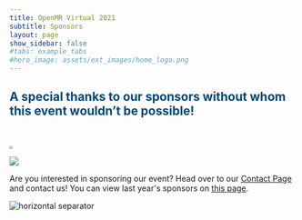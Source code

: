 ```yaml
---
title: OpenMR Virtual 2021
subtitle: Sponsors
layout: page
show_sidebar: false
#tabs: example_tabs
#hero_image: assets/ext_images/home_logo.png
---
```


<style>
.img1 {
  width: 80%;
  height: auto;
  display: inline-block;
}
</style>

## <span style="color:#004777"> A special thanks to our sponsors without whom this event wouldn’t be possible! </span>

<br>
<div class="tile is-ancestor">
  <div class="tile is-parent">
    <article class="tile is-child box has-text-centered">
      <p class="title" style="color:#004777"></p>
      <p class="subtitle"></p>
      <div class="content"><a href="https://www.merckgroup.com/en" target="_blank"><img src="../../img/sponsors-21/MERCK.jpg" style="zoom:35%"/></a></div>
    </article>
  </div>
  <div class="tile is-parent">
    <article class="tile is-child box has-text-centered">
      <p class="title" style="color:#004777"></p>
      <p class="subtitle"></p>
      <div class="content"><a href="https://www.ieee.org/" target="_blank"><img src="../../img/sponsors-21/ieee.png" /></a></div>
    </article>
  </div>
</div>

<p>Are you interested in sponsoring our event? Head over to our <a href="../../page-contact">Contact Page</a> and contact us! You can view last year's sponsors on <a href="../../2020/page-sponsors">this page</a>.</p>

<img class="img-separator" src="{{ site.baseurl }}/assets/ext_images/2020/post_separator.png" alt="horizontal separator" /> 
<br>
<a href="#"><i class="fas fa-arrow-alt-circle-up" style="position: relative; top: -3px; text-indent: 0px; vertical-align: middle; color:#004777;"></i></a>
